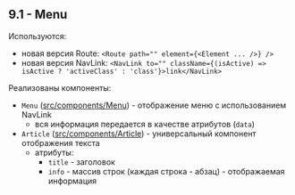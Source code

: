 ## 9.1 - Menu

Используются:
* новая версия Route:
`<Route path="" element={<Element ... />} />`
* новая версия NavLink:
`<NavLink to="" className={(isActive) => isActive ? 'activeClass' : 'class'}>link</NavLink>`

Реализованы компоненты:
* `Menu` ([src/components/Menu](src/components/Menu/index.js)) - отображение меню с использованием NavLink
  * вся информация передается в качестве атрибутов (`data`)
* `Article` ([src/components/Article](src/components/Article/index.js)) - универсальный компонент отображения текста
  * атрибуты:
    * `title` - заголовок
    * `info` - массив строк (каждая строка - абзац) - отображаемая информация
